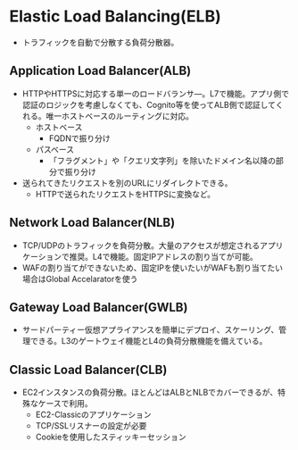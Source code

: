 # Elastic Load Balancing(ELB)

- トラフィックを自動で分散する負荷分散器。

## Application Load Balancer(ALB)

- HTTPやHTTPSに対応する単一のロードバランサ―。L7で機能。アプリ側で認証のロジックを考慮しなくても、Cognito等を使ってALB側で認証してくれる。唯一ホストベースのルーティングに対応。
    - ホストベース
        - FQDNで振り分け
    - パスベース
        - 「フラグメント」や「クエリ文字列」を除いたドメイン名以降の部分で振り分け
- 送られてきたリクエストを別のURLにリダイレクトできる。
    - HTTPで送られたリクエストをHTTPSに変換など。

## Network Load Balancer(NLB)

- TCP/UDPのトラフィックを負荷分散。大量のアクセスが想定されるアプリケーションで推奨。L4で機能。固定IPアドレスの割り当てが可能。
- WAFの割り当てができないため、固定IPを使いたいがWAFも割り当てたい場合はGlobal Accelaratorを使う

## Gateway Load Balancer(GWLB)

- サードパーティー仮想アプライアンスを簡単にデプロイ、スケーリング、管理できる。L3のゲートウェイ機能とL4の負荷分散機能を備えている。

## Classic Load Balancer(CLB)

- EC2インスタンスの負荷分散。ほとんどはALBとNLBでカバーできるが、特殊なケースで利用。
    - EC2-Classicのアプリケーション
    - TCP/SSLリスナーの設定が必要
    - Cookieを使用したスティッキーセッション